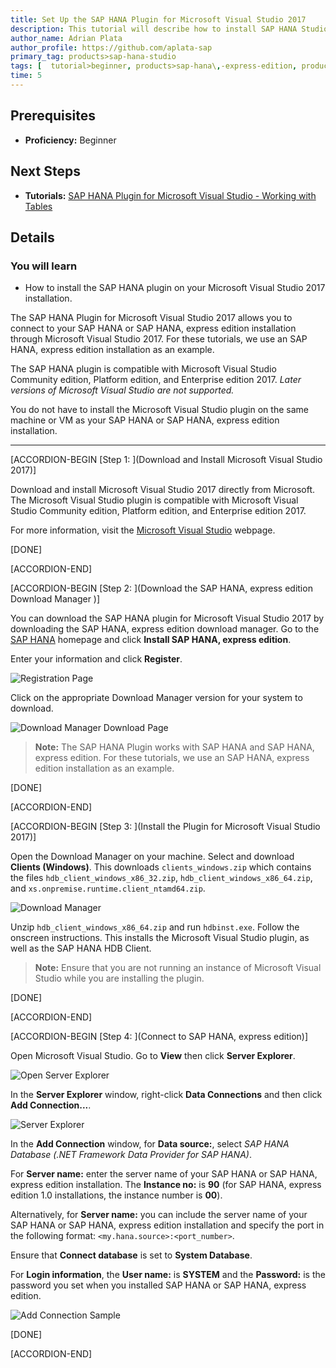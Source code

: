 ```yaml
---
title: Set Up the SAP HANA Plugin for Microsoft Visual Studio 2017
description: This tutorial will describe how to install SAP HANA Studio for use with a Microsoft Visual Studio 2017 installation.
author_name: Adrian Plata
author_profile: https://github.com/aplata-sap
primary_tag: products>sap-hana-studio
tags: [  tutorial>beginner, products>sap-hana\,-express-edition, products>sap-hana-studio ]
time: 5
---
```


## Prerequisites
 - **Proficiency:** Beginner

## Next Steps
 - **Tutorials:** [SAP HANA Plugin for Microsoft Visual Studio - Working with Tables](hxe-ua-visual-studio-tables)

## Details
### You will learn
  - How to install the SAP HANA plugin on your Microsoft Visual Studio 2017 installation.

The SAP HANA Plugin for Microsoft Visual Studio 2017 allows you to connect to your SAP HANA or SAP HANA, express edition installation through Microsoft Visual Studio 2017. For these tutorials, we use an SAP HANA, express edition installation as an example.

The SAP HANA plugin is compatible with Microsoft Visual Studio Community edition, Platform edition, and Enterprise edition 2017. *Later versions of Microsoft Visual Studio are not supported.*

You do not have to install the Microsoft Visual Studio plugin on the same machine or VM as your SAP HANA or SAP HANA, express edition installation.

---

[ACCORDION-BEGIN [Step 1: ](Download and Install Microsoft Visual Studio 2017)]

Download and install Microsoft Visual Studio 2017 directly from Microsoft. The Microsoft Visual Studio plugin is compatible with Microsoft Visual Studio Community edition, Platform edition, and Enterprise edition 2017.

For more information, visit the [Microsoft Visual Studio](https://www.visualstudio.com/) webpage.

[DONE]

[ACCORDION-END]

[ACCORDION-BEGIN [Step 2: ](Download the SAP HANA, express edition Download Manager )]

You can download the SAP HANA plugin for Microsoft Visual Studio 2017 by downloading the SAP HANA, express edition download manager. Go to the [SAP HANA](https://developers.sap.com/topics/sap-hana.html) homepage and click **Install SAP HANA, express edition**.

Enter your information and click **Register**.

![Registration Page](HXE_register_rev023.png)

Click on the appropriate Download Manager version for your system to download.

![Download Manager Download Page](hxe_register_success_211.png)

> **Note:**
> The SAP HANA Plugin works with SAP HANA and SAP HANA, express edition. For these tutorials, we use an SAP HANA, express edition installation as an example.

[DONE]

[ACCORDION-END]


[ACCORDION-BEGIN [Step 3: ](Install the Plugin for Microsoft Visual Studio 2017)]

Open the Download Manager on your machine. Select and download **Clients (Windows)**. This downloads `clients_windows.zip` which contains the files `hdb_client_windows_x86_32.zip`, `hdb_client_windows_x86_64.zip`, and `xs.onpremise.runtime.client_ntamd64.zip`.

![Download Manager](download_manager.png)

Unzip `hdb_client_windows_x86_64.zip` and run `hdbinst.exe`. Follow the onscreen instructions. This installs the Microsoft Visual Studio plugin, as well as the SAP HANA HDB Client.

> **Note:**
> Ensure that you are not running an instance of Microsoft Visual Studio while you are installing the plugin.

[DONE]

[ACCORDION-END]


[ACCORDION-BEGIN [Step 4: ](Connect to SAP HANA, express edition)]

Open Microsoft Visual Studio. Go to __View__ then click __Server Explorer__.

![Open Server Explorer](open_server_explorer.png)

In the __Server Explorer__ window, right-click __Data Connections__ and then click __Add Connection...__.

![Server Explorer](server_explorer.png)

In the __Add Connection__ window, for __Data source:__, select _SAP HANA Database (.NET Framework Data Provider for SAP HANA)_.

For __Server name:__ enter the server name of your SAP HANA or SAP HANA, express edition installation. The __Instance no:__ is __90__ (for SAP HANA, express edition 1.0 installations, the instance number is __00__).

Alternatively, for __Server name:__ you can include the server name of your SAP HANA or SAP HANA, express edition installation and specify the port in the following format: `<my.hana.source>:<port_number>`.

Ensure that __Connect database__ is set to __System Database__.

For __Login information__, the __User name:__ is __SYSTEM__ and the __Password:__ is the password you set when you installed SAP HANA or SAP HANA, express edition.

![Add Connection Sample](add_connection_sample.png)

[DONE]

[ACCORDION-END]
